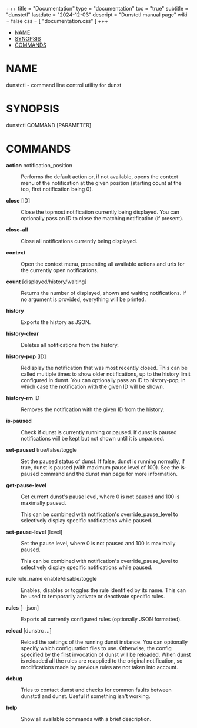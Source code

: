 +++
title = "Documentation"
type = "documentation"
toc = "true"
subtitle = "dunstctl"
lastdate = "2024-12-03"
descript = "Dunstctl manual page"
wiki = false
css = [ "documentation.css" ]
+++
<?xml version="1.0" ?>
<!DOCTYPE html PUBLIC "-//W3C//DTD XHTML 1.0 Strict//EN" "http://www.w3.org/TR/xhtml1/DTD/xhtml1-strict.dtd">
<html xmlns="http://www.w3.org/1999/xhtml">
<head>
<title>dunstctl - command line control utility for dunst</title>
<meta http-equiv="content-type" content="text/html; charset=utf-8" />
<link rev="made" href="mailto:root@localhost" />
</head>

<body>



<ul id="index">
  <li><a href="#NAME">NAME</a></li>
  <li><a href="#SYNOPSIS">SYNOPSIS</a></li>
  <li><a href="#COMMANDS">COMMANDS</a></li>
</ul>

<h1 id="NAME">NAME</h1>

<p>dunstctl - command line control utility for dunst</p>

<h1 id="SYNOPSIS">SYNOPSIS</h1>

<p>dunstctl COMMAND [PARAMETER]</p>

<h1 id="COMMANDS">COMMANDS</h1>

<dl>

<dt id="action-notification_position"><b>action</b> notification_position</dt>
<dd>

<p>Performs the default action or, if not available, opens the context menu of the notification at the given position (starting count at the top, first notification being 0).</p>

</dd>
<dt id="close-ID"><b>close</b> [ID]</dt>
<dd>

<p>Close the topmost notification currently being displayed. You can optionally pass an ID to close the matching notification (if present).</p>

</dd>
<dt id="close-all"><b>close-all</b></dt>
<dd>

<p>Close all notifications currently being displayed.</p>

</dd>
<dt id="context"><b>context</b></dt>
<dd>

<p>Open the context menu, presenting all available actions and urls for the currently open notifications.</p>

</dd>
<dt id="count-displayed-history-waiting"><b>count</b> [displayed/history/waiting]</dt>
<dd>

<p>Returns the number of displayed, shown and waiting notifications. If no argument is provided, everything will be printed.</p>

</dd>
<dt id="history"><b>history</b></dt>
<dd>

<p>Exports the history as JSON.</p>

</dd>
<dt id="history-clear"><b>history-clear</b></dt>
<dd>

<p>Deletes all notifications from the history.</p>

</dd>
<dt id="history-pop-ID"><b>history-pop</b> [ID]</dt>
<dd>

<p>Redisplay the notification that was most recently closed. This can be called multiple times to show older notifications, up to the history limit configured in dunst. You can optionally pass an ID to history-pop, in which case the notification with the given ID will be shown.</p>

</dd>
<dt id="history-rm-ID"><b>history-rm</b> ID</dt>
<dd>

<p>Removes the notification with the given ID from the history.</p>

</dd>
<dt id="is-paused"><b>is-paused</b></dt>
<dd>

<p>Check if dunst is currently running or paused. If dunst is paused notifications will be kept but not shown until it is unpaused.</p>

</dd>
<dt id="set-paused-true-false-toggle"><b>set-paused</b> true/false/toggle</dt>
<dd>

<p>Set the paused status of dunst. If false, dunst is running normally, if true, dunst is paused (with maximum pause level of 100). See the is-paused command and the dunst man page for more information.</p>

</dd>
<dt id="get-pause-level"><b>get-pause-level</b></dt>
<dd>

<p>Get current dunst&#39;s pause level, where 0 is not paused and 100 is maximally paused.</p>

<p>This can be combined with notification&#39;s override_pause_level to selectively display specific notifications while paused.</p>

</dd>
<dt id="set-pause-level-level"><b>set-pause-level</b> [level]</dt>
<dd>

<p>Set the pause level, where 0 is not paused and 100 is maximally paused.</p>

<p>This can be combined with notification&#39;s override_pause_level to selectively display specific notifications while paused.</p>

</dd>
<dt id="rule-rule_name-enable-disable-toggle"><b>rule</b> rule_name enable/disable/toggle</dt>
<dd>

<p>Enables, disables or toggles the rule identified by its name. This can be used to temporarily activate or deactivate specific rules.</p>

</dd>
<dt id="rules---json"><b>rules</b> [--json]</dt>
<dd>

<p>Exports all currently configured rules (optionally JSON formatted).</p>

</dd>
<dt id="reload-dunstrc"><b>reload</b> [dunstrc ...]</dt>
<dd>

<p>Reload the settings of the running dunst instance. You can optionally specify which configuration files to use. Otherwise, the config specified by the first invocation of dunst will be reloaded. When dunst is reloaded all the rules are reapplied to the original notification, so modifications made by previous rules are not taken into account.</p>

</dd>
<dt id="debug"><b>debug</b></dt>
<dd>

<p>Tries to contact dunst and checks for common faults between dunstctl and dunst. Useful if something isn&#39;t working.</p>

</dd>
<dt id="help"><b>help</b></dt>
<dd>

<p>Show all available commands with a brief description.</p>

</dd>
</dl>


</body>

</html>


